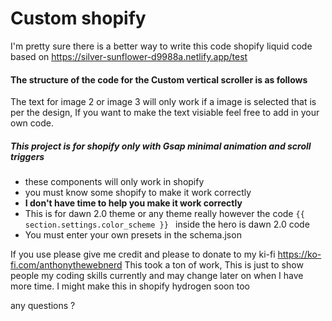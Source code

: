 # Custom shopify
I'm pretty sure there is a better way to write this code 
 shopify liquid code based on https://silver-sunflower-d9988a.netlify.app/test 
 
 #### The structure of the code for the Custom vertical scroller is as follows
 The text for image 2 or image 3 will only work if a image is selected that is per the design, If you want to make the text visiable feel free to add in your own code.

##### This project is for shopify only with Gsap minimal animation and scroll triggers
- these components will only work in shopify
- you must know some shopify to make it work correctly
- **I don't have time to help you make it work correctly**
- This is for dawn 2.0 theme or any theme really however the code `{{ section.settings.color_scheme }} ` inside the hero is dawn 2.0 code
- You must enter your own presets in the schema.json

If you use please give me credit  and please to donate to my ki-fi  https://ko-fi.com/anthonythewebnerd This took a ton of work, This is just to show people my coding skills currently and may change later on when I have more time. I might make this in shopify hydrogen soon too

any questions ? 






